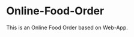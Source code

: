 # Online-Food-Order

This is an Online Food Order based on Web-App.




























































































































































